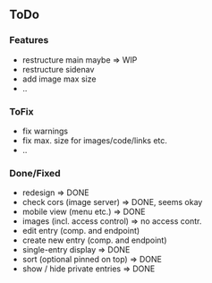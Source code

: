 

## ToDo

### Features

* restructure main maybe => WIP
* restructure sidenav
* add image max size
* ..

### ToFix

* fix warnings
* fix max. size for images/code/links etc.
* ..

### Done/Fixed

* redesign => DONE
* check cors (image server) => DONE, seems okay
* mobile view (menu etc.) => DONE
* images (incl. access control) => no access contr.
* edit entry (comp. and endpoint)
* create new entry (comp. and endpoint)
* single-entry display => DONE
* sort (optional pinned on top) => DONE
* show / hide private entries => DONE
